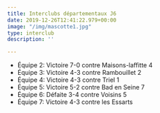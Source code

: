 ```yaml
---
title: Interclubs départementaux J6
date: 2019-12-26T12:41:22.979+00:00
image: "/img/mascotte1.jpg"
type: interclub
description: ''

---
```

* Équipe 2: Victoire 7-0 contre Maisons-laffitte 4
* Équipe 3: Victoire 4-3 contre Rambouillet 2
* Équipe 4: Victoire 4-3 contre Triel 1
* Équipe 5: Victoire 5-2 contre Bad en Seine 7
* Équipe 6: Défaite 3-4 contre Voisins 5
* Équipe 7: Victoire 4-3 contre les Essarts